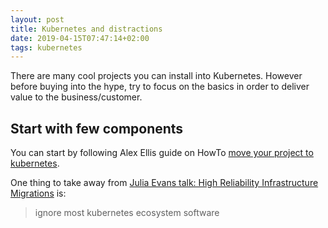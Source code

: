 ```yaml
---
layout: post
title: Kubernetes and distractions
date: 2019-04-15T07:47:14+02:00
tags: kubernetes
---
```


There are many cool projects you can install into Kubernetes. However before buying into the hype, try to focus on the basics in order to deliver value to the business/customer.

## Start with few components

You can start by following Alex Ellis guide on HowTo [move your project to kubernetes](https://blog.alexellis.io/move-your-project-to-kubernetes/).

One thing to take away from [Julia Evans talk: High Reliability Infrastructure Migrations](https://jvns.ca/blog/2018/12/15/new-talk--high-reliability-infrastructure-migrations/) is:

> ignore most kubernetes ecosystem software
